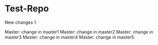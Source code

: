 Test-Repo
=========
New changes 1

Master: change in master1
Master: change in master2
Master: change in master3
Master: change in master4
Master: change in master5
